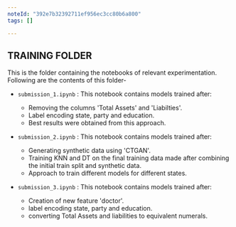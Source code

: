 ```yaml
---
noteId: "392e7b32392711ef956ec3cc80b6a800"
tags: []

---
```


## TRAINING FOLDER
This is the folder containing the notebooks of relevant experimentation.
Following are the contents of this folder-
- ```submission_1.ipynb``` : This notebook contains models trained after: 
    -   Removing the columns 'Total Assets' and 'Liabilties'.
    - Label encoding state, party and education.
    - Best results were obtained from this approach.

- ```submission_2.ipynb``` : This notebook contains models trained after: 
    - Generating synthetic data using 'CTGAN'.
    - Training KNN and DT on the final training data made after combining the initial train split and synthetic data.
    - Approach to train different models for different states.

- ```submission_3.ipynb``` : This notebook contains models trained after: 
    - Creation of new feature 'doctor'.
    - label encoding state, party and education.
    - converting Total Assets and liabilities to equivalent numerals.
